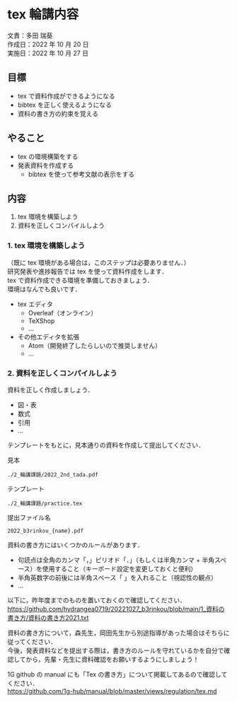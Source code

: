 # tex 輪講内容
文責：多田 瑞葵  
作成日：2022 年 10 月 20 日  
実施日：2022 年 10 月 27 日

## 目標
- tex で資料作成ができるようになる
- bibtex を正しく使えるようになる
- 資料の書き方の約束を覚える

## やること
- tex の環境構築をする
- 発表資料を作成する
  - bibtex を使って参考文献の表示をする

## 内容
1. tex 環境を構築しよう
2. 資料を正しくコンパイルしよう



### 1. tex 環境を構築しよう
（既に tex 環境がある場合は，このステップは必要ありません．）  
研究発表や進捗報告では tex を使って資料作成をします．  
tex で資料作成できる環境を準備しておきましょう．  
環境はなんでも良いです．  
- tex エディタ
  - Overleaf（オンライン）
  - TeXShop
  - ...
- その他エディタを拡張
  - Atom（開発終了したらしいので推奨しません）
  - ...


### 2. 資料を正しくコンパイルしよう
資料を正しく作成しましょう．  
- 図・表
- 数式
- 引用
- ...

テンプレートをもとに，見本通りの資料を作成して提出してください．  

見本
```
./2_輪講課題/2022_2nd_tada.pdf
```

テンプレート
```
./2_輪講課題/practice.tex
```

提出ファイル名
```
2022_b3rinkou_{name}.pdf
```

資料の書き方にはいくつかのルールがあります．  
- 句読点は全角のカンマ「，」ピリオド「．」（もしくは半角カンマ + 半角スペース）を使用すること（キーボード設定を変更しておくと便利）
- 半角英数字の前後には半角スペース「 」を入れること（視認性の観点）
- ...

以下に，昨年度までのものを置いておくので確認してください．  
https://github.com/hydrangea0719/20221027_b3rinkou/blob/main/1_資料の書き方/資料の書き方2021.txt

資料の書き方について，森先生，岡田先生から別途指導があった場合はそちらに従ってください．  
今後，発表資料などを提出する際は，書き方のルールを守れているかを自分で確認してから，先輩・先生に資料確認をお願いするようにしましょう！  

1G github の manual にも「Tex の書き方」について掲載してあるので確認してください．  
https://github.com/1g-hub/manual/blob/master/views/regulation/tex.md
